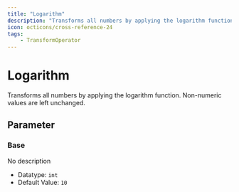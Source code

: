 ```yaml
---
title: "Logarithm"
description: "Transforms all numbers by applying the logarithm function. Non-numeric values are left unchanged."
icon: octicons/cross-reference-24
tags: 
    - TransformOperator
---
```

# Logarithm
<!-- This file was generated - DO NOT CHANGE IT MANUALLY -->



Transforms all numbers by applying the logarithm function. Non-numeric values are left unchanged.


## Parameter

### Base

No description

- Datatype: `int`
- Default Value: `10`



